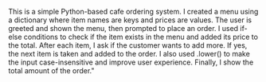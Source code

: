 This is a simple Python-based cafe ordering system. I created a menu using a dictionary where item names are keys and prices are values. The user is greeted and shown the menu, then prompted to place an order. I used if-else conditions to check if the item exists in the menu and added its price to the total. After each item, I ask if the customer wants to add more. If yes, the next item is taken and added to the order. I also used .lower() to make the input case-insensitive and improve user experience. Finally, I show the total amount of the order."
